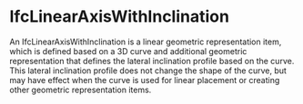 IfcLinearAxisWithInclination
============================
An IfcLinearAxisWithInclination is a linear geometric representation item,
which is defined based on a 3D curve and additional geometric representation
that defines the lateral inclination profile based on the curve. This lateral
inclination profile does not change the shape of the curve, but may have
effect when the curve is used for linear placement or creating other geometric
representation items.  


